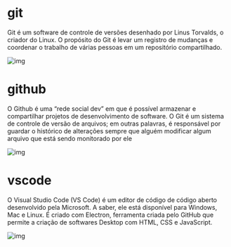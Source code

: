 # git
Git é um software de controle de versões desenhado por Linus Torvalds, o criador do Linux. O propósito do Git é levar um registro de mudanças e coordenar o trabalho de várias pessoas em um repositório compartilhado.

![img](https://encrypted-tbn0.gstatic.com/images?q=tbn:ANd9GcQO-EkGvFbUDDS3VvCkhETassN1jUzzv-QKKe2dGy0fqw&s)

# github
O Github é uma “rede social dev” em que é possível armazenar e compartilhar projetos de desenvolvimento de software. O Git é um sistema de controle de versão de arquivos; em outras palavras, é responsável por guardar o histórico de alterações sempre que alguém modificar algum arquivo que está sendo monitorado por ele

![img](https://encrypted-tbn0.gstatic.com/images?q=tbn:ANd9GcSmQx7dVKs22cFLCenozWfbahtTb2rUvp3etD0ryJBIaA&s)

# vscode
O Visual Studio Code (VS Code) é um editor de código de código aberto desenvolvido pela Microsoft. A saber, ele está disponível para Windows, Mac e Linux. É criado com Electron, ferramenta criada pelo GitHub que permite a criação de softwares Desktop com HTML, CSS e JavaScript.

![img](https://miro.medium.com/v2/resize:fit:1400/0*SGbxc-dbU0gyaVWm.jpg)

